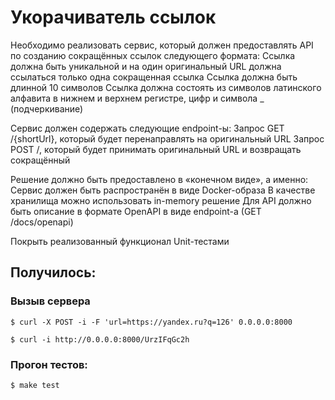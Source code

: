 # Укорачиватель ссылок


Необходимо реализовать сервис, который должен предоставлять API по созданию сокращённых ссылок следующего формата:
Ссылка должна быть уникальной и на один оригинальный URL должна ссылаться только одна сокращенная ссылка
Ссылка должна быть длинной 10 символов
Ссылка должна состоять из символов латинского алфавита в нижнем и верхнем регистре, цифр и символа _ (подчеркивание)

Сервис должен содержать следующие endpoint-ы:
Запрос GET /{shortUrl}, который будет перенаправлять на оригинальный URL
Запрос POST /, который будет принимать оригинальный URL и возвращать сокращённый

Решение должно быть предоставлено в «конечном виде», а именно:
Сервис должен быть распространён в виде Docker-образа
В качестве хранилища можно использовать in-memory решение
Для API должно быть описание в формате OpenAPI в виде endpoint-a (GET /docs/openapi)

Покрыть реализованный функционал Unit-тестами


## Получилось:

### Вызыв сервера
```
$ curl -X POST -i -F 'url=https://yandex.ru?q=126' 0.0.0.0:8000
```
```
$ curl -i http://0.0.0.0:8000/UrzIFqGc2h
```

### Прогон тестов:
```
$ make test
```
